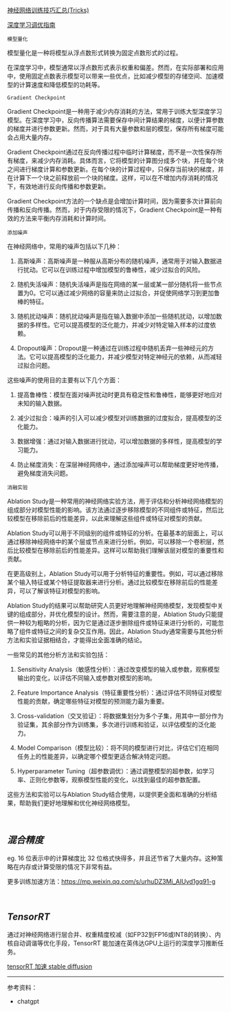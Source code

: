 

[神经网络训练技巧汇总(Tricks)](https://mp.weixin.qq.com/s?__biz=MzI4MDE1NjExMQ==&mid=2247504489&idx=1&sn=d4383a7d13b5195f101e4518796e8af8)

[深度学习调优指南](https://github.com/google-research/tuning_playbook)




`模型量化`

模型量化是一种将模型从浮点数形式转换为固定点数形式的过程。

在深度学习中，模型通常以浮点数形式表示权重和偏差。然而，在实际部署和应用中，使用固定点数表示模型可以带来一些优点，比如减少模型的存储空间、加速模型的计算速度和降低模型的功耗等。



`Gradient Checkpoint`

Gradient Checkpoint是一种用于减少内存消耗的方法，常用于训练大型深度学习模型。在深度学习中，反向传播算法需要保存中间计算结果的梯度，以便计算参数的梯度并进行参数更新。然而，对于具有大量参数和层的模型，保存所有梯度可能会占用大量内存。

Gradient Checkpoint通过在反向传播过程中临时计算梯度，而不是一次性保存所有梯度，来减少内存消耗。具体而言，它将模型的计算图分成多个块，并在每个块之间进行梯度计算和参数更新。在每个块的计算过程中，只保存当前块的梯度，并在计算下一个块之前释放前一个块的梯度。这样，可以在不增加内存消耗的情况下，有效地进行反向传播和参数更新。

Gradient Checkpoint方法的一个缺点是会增加计算时间，因为需要多次计算前向传播和反向传播。然而，对于内存受限的情况下，Gradient Checkpoint是一种有效的方法来平衡内存消耗和计算时间。



`添加噪声`

在神经网络中，常用的噪声包括以下几种：

1. 高斯噪声：高斯噪声是一种服从高斯分布的随机噪声，通常用于对输入数据进行扰动。它可以在训练过程中增加模型的鲁棒性，减少过拟合的风险。

2. 随机失活噪声：随机失活噪声是指在网络的某一层或某一部分随机将一些节点置为0。它可以通过减少网络的容量来防止过拟合，并促使网络学习到更加鲁棒的特征。

3. 随机扰动噪声：随机扰动噪声是指在输入数据中添加一些随机扰动，以增加数据的多样性。它可以提高模型的泛化能力，并减少对特定输入样本的过度依赖。

4. Dropout噪声：Dropout是一种通过在训练过程中随机丢弃一些神经元的方法。它可以提高模型的泛化能力，并减少模型对特定神经元的依赖，从而减轻过拟合问题。

这些噪声的使用目的主要有以下几个方面：

1. 提高鲁棒性：模型在面对噪声扰动时更具有稳定性和鲁棒性，能够更好地应对未知的输入数据。

2. 减少过拟合：噪声的引入可以减少模型对训练数据的过度拟合，提高模型的泛化能力。

3. 数据增强：通过对输入数据进行扰动，可以增加数据的多样性，提高模型的学习能力。

4. 防止梯度消失：在深层神经网络中，通过添加噪声可以帮助梯度更好地传播，避免梯度消失问题。




`消融实验`

Ablation Study是一种常用的神经网络实验方法，用于评估和分析神经网络模型的组成部分对模型性能的影响。该方法通过逐步移除模型的不同组件或特征，然后比较模型在移除前后的性能差异，以此来理解这些组件或特征对模型的贡献。

Ablation Study可以用于不同级别的组件或特征的分析。在最基本的层面上，可以通过移除神经网络中的某个层或节点来进行分析。例如，可以移除一个卷积层，然后比较模型在移除前后的性能差异。这样可以帮助我们理解该层对模型的重要性和贡献。

在更高级别上，Ablation Study可以用于分析特征的重要性。例如，可以通过移除某个输入特征或某个特征提取器来进行分析。通过比较模型在移除前后的性能差异，可以了解该特征对模型的影响。

Ablation Study的结果可以帮助研究人员更好地理解神经网络模型，发现模型中关键的组成部分，并优化模型的设计。然而，需要注意的是，Ablation Study只能提供一种较为粗略的分析，因为它是通过逐步删除组件或特征来进行分析的，可能忽略了组件或特征之间的复杂交互作用。因此，Ablation Study通常需要与其他分析方法和实验证据相结合，才能得出全面准确的结论。


一些常见的其他分析方法和实验包括：

1. Sensitivity Analysis（敏感性分析）：通过改变模型的输入或参数，观察模型输出的变化，以评估不同输入或参数对模型的影响。

2. Feature Importance Analysis（特征重要性分析）：通过评估不同特征对模型性能的贡献，确定哪些特征对模型的预测能力最为重要。

3. Cross-validation（交叉验证）：将数据集划分为多个子集，用其中一部分作为验证集，其余部分作为训练集，多次进行训练和验证，以评估模型的泛化能力。

4. Model Comparison（模型比较）：将不同的模型进行对比，评估它们在相同任务上的性能差异，以确定哪个模型更适合解决特定问题。

5. Hyperparameter Tuning（超参数调优）：通过调整模型的超参数，如学习率、正则化参数等，观察模型性能的变化，以找到最佳的超参数配置。

这些方法和实验可以与Ablation Study结合使用，以提供更全面和准确的分析结果，帮助我们更好地理解和优化神经网络模型。


</br>

## _混合精度_

eg. 16 位表示中的计算梯度比 32 位格式快得多，并且还节省了大量内存。这种策略在内存或计算受限的情况下非常有益。

更多训练加速方法：https://mp.weixin.qq.com/s/urhuDZ3Mi_AIUvd1gq91-g



</br>

## _TensorRT_


通过对神经网络进行层合并、权重精度校减（如FP32到FP16或INT8的转换）、内核自动调谐等优化手段，TensorRT 能加速在英伟达GPU上运行的深度学习推断任务。


[tensorRT 加速 stable diffusion](https://nvidia.custhelp.com/app/answers/detail/a_id/5487/~/tensorrt-extension-for-stable-diffusion-web-ui)

-----------

参考资料：
- chatgpt
